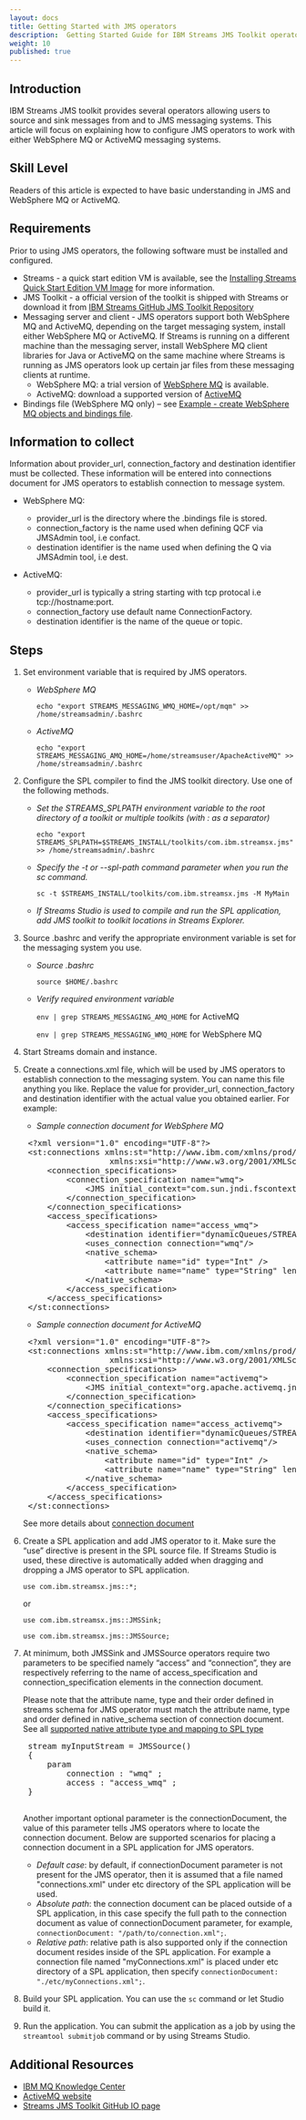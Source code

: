 ```yaml
---
layout: docs
title: Getting Started with JMS operators
description:  Getting Started Guide for IBM Streams JMS Toolkit operators
weight: 10
published: true
---
```


## Introduction
IBM  Streams JMS toolkit provides several operators allowing users to source and sink messages from and to JMS messaging systems. This article will focus on explaining how to configure JMS operators to work with either WebSphere MQ or ActiveMQ messaging systems.

## Skill Level
Readers of this article is expected to have basic understanding in JMS and WebSphere MQ or ActiveMQ.

## Requirements
Prior to using JMS operators, the following software must be installed and configured.

-  Streams - a quick start edition VM is available, see the [Installing Streams Quick Start Edition VM Image](http://ibmstreams.github.io/streamsx.documentation//docs/4.2/qse-install-vm/) for more information.
- JMS Toolkit - a official version of the toolkit is shipped with  Streams or download it from [IBM Streams GitHub JMS Toolkit Repository](https://github.com/IBMStreams/streamsx.jms)
- Messaging server and client - JMS operators support both WebSphere MQ and ActiveMQ, depending on the target messaging system, install either WebSphere MQ or ActiveMQ. If  Streams is running on a different machine than the messaging server, install WebSphere MQ client libraries for Java or ActiveMQ on the same machine where Streams is running as JMS operators look up certain jar files from these messaging clients at runtime.
  - WebSphere MQ: a trial version of [WebSphere MQ](https://www-01.ibm.com/marketing/iwm/iwm/web/pick.do?pkgid=&S_SRCID=ESD-WSMQ-EVAL&source=ESD-WSMQ-EVAL&S_TACT=109J84RW&S_PKG=CR9H9ML&lang=en_US&lang=en_US) is available.
  - ActiveMQ: download a supported version of [ActiveMQ](http://activemq.apache.org/download.html)
- Bindings file (WebSphere MQ only) – see [Example - create WebSphere MQ objects and bindings file](../mq-create-objects-bindings-sample/).

## Information to collect
Information about provider_url, connection_factory and destination identifier must be collected. These information will be entered into connections document for JMS operators to establish connection to message system.

- WebSphere MQ:
  - provider_url is the directory where the .bindings file is stored.
  - connection_factory is the name used when defining QCF via JMSAdmin tool, i.e confact.
  - destination identifier is the name used when defining the Q via JMSAdmin tool, i.e dest.

- ActiveMQ:
  - provider_url is typically a string starting with tcp protocal i.e tcp://hostname:port.
  - connection_factory use default name ConnectionFactory.
  - destination identifier is the name of the queue or topic.

## Steps
1. Set environment variable that is required by JMS operators.
   * *WebSphere MQ*

     `echo "export STREAMS_MESSAGING_WMQ_HOME=/opt/mqm" >> /home/streamsadmin/.bashrc`

   * *ActiveMQ*

     `echo "export STREAMS_MESSAGING_AMQ_HOME=/home/streamsuser/ApacheActiveMQ" >> /home/streamsadmin/.bashrc`
2. Configure the SPL compiler to find the JMS toolkit directory. Use one of the following methods.
   * *Set the STREAMS_SPLPATH environment variable to the root directory of a toolkit or multiple toolkits (with : as a separator)*

     `echo "export STREAMS_SPLPATH=$STREAMS_INSTALL/toolkits/com.ibm.streamsx.jms" >> /home/streamsadmin/.bashrc`

   * *Specify the -t or --spl-path command parameter when you run the sc command.*

     `sc -t $STREAMS_INSTALL/toolkits/com.ibm.streamsx.jms -M MyMain`

   * *If  Streams Studio is used to compile and run the SPL application, add JMS toolkit to toolkit locations in Streams Explorer.*
3. Source .bashrc and verify the appropriate environment variable is set for the messaging system you use.
   * *Source .bashrc*

     `source $HOME/.bashrc`

   * *Verify required environment variable*

     `env | grep STREAMS_MESSAGING_AMQ_HOME` for ActiveMQ

     `env | grep STREAMS_MESSAGING_WMQ_HOME` for WebSphere MQ
4. Start  Streams domain and instance.
5. Create a connections.xml file, which will be used by JMS operators to establish connection to the messaging system. You can name this file anything you like. Replace the value for provider_url, connection_factory and destination identifier with the actual value you obtained earlier. For example:

   * *Sample connection document for WebSphere MQ*

   <pre class="terminal">
    <span class="output">&lt;?xml version="1.0" encoding="UTF-8"?&gt;
	&lt;st:connections xmlns:st="http://www.ibm.com/xmlns/prod/streams/adapters"
                     xmlns:xsi="http://www.w3.org/2001/XMLSchema-instance"&gt;
		&lt;connection_specifications&gt;
			&lt;connection_specification name="wmq"&gt;
				&lt;JMS initial_context="com.sun.jndi.fscontext.RefFSContextFactory" provider_url = "file:///homes/streamsadmin/bindings" connection_factory="confact"/&gt;
			&lt;/connection_specification&gt;
		&lt;/connection_specifications&gt;
		&lt;access_specifications&gt;
			&lt;access_specification name="access_wmq"&gt;
				&lt;destination identifier="dynamicQueues/STREAMS.MapQueue" delivery_mode="persistent" message_class="map" /&gt;
				&lt;uses_connection connection="wmq"/&gt;
				&lt;native_schema&gt;
			    	&lt;attribute name="id" type="Int" /&gt;
			    	&lt;attribute name="name" type="String" length="15" /&gt;
				&lt;/native_schema&gt;
			&lt;/access_specification&gt;
		&lt;/access_specifications&gt;  
	&lt;/st:connections&gt;</span></pre>

   * *Sample connection document for ActiveMQ*

   <pre class="terminal">
    <span class="output">&lt;?xml version="1.0" encoding="UTF-8"?&gt;
	&lt;st:connections xmlns:st="http://www.ibm.com/xmlns/prod/streams/adapters"
                     xmlns:xsi="http://www.w3.org/2001/XMLSchema-instance"&gt;
		&lt;connection_specifications&gt;
			&lt;connection_specification name="activemq"&gt;
				&lt;JMS initial_context="org.apache.activemq.jndi.ActiveMQInitialContextFactory" provider_url = "tcp://activeMqHost:port" connection_factory="ConnectionFactory"/&gt;
			&lt;/connection_specification&gt;
		&lt;/connection_specifications&gt;
		&lt;access_specifications&gt;
			&lt;access_specification name="access_activemq"&gt;
				&lt;destination identifier="dynamicQueues/STREAMS.MapQueue" delivery_mode="persistent" message_class="map" /&gt;
				&lt;uses_connection connection="activemq"/&gt;
				&lt;native_schema&gt;
			    	&lt;attribute name="id" type="Int" /&gt;
			    	&lt;attribute name="name" type="String" length="15" /&gt;
				&lt;/native_schema&gt;
			&lt;/access_specification&gt;
		&lt;/access_specifications&gt;  
	&lt;/st:connections&gt;</span></pre>

   See more details about [connection document](https://ibmstreams.github.io/streamsx.jms/doc/spldoc/2_0_0/html/tk$com.ibm.streamsx.jms/tk$com.ibm.streamsx.jms$3.html)
6. Create a SPL application and add JMS operator to it. Make sure the “use” directive is present in the SPL source file. If  Streams Studio is used, these directive is automatically added when dragging and dropping a JMS operator to SPL application.

   `use com.ibm.streamsx.jms::*;`

   or

   `use com.ibm.streamsx.jms::JMSSink;`

   `use com.ibm.streamsx.jms::JMSSource;`

7. At minimum, both JMSSink and JMSSource operators require two parameters to be specified namely “access” and “connection”, they are respectively referring to the name of access_specification and connection_specification elements in the connection document.

   Please note that the attribute name, type and their order defined in streams schema for JMS operator must match the attribute name, type and order defined in native_schema section of connection document. See all [supported native attribute type and mapping to SPL type](https://ibmstreams.github.io/streamsx.jms/doc/spldoc/2_0_0/html/tk$com.ibm.streamsx.jms/tk$com.ibm.streamsx.jms$11.html)

    <pre>
    stream<int32 id, rstring name> myInputStream = JMSSource()
    {
	    param
	    	connection : "wmq" ;
	    	access : "access_wmq" ;
    }
    </pre>

    Another important optional parameter is the connectionDocument, the value of this parameter tells JMS operators where to locate the connection document. Below are supported scenarios for placing a connection document in a SPL application for JMS operators.

    * *Default case*: by default, if connectionDocument parameter is not present for the JMS operator, then it is assumed that a file named "connections.xml" under etc directory of the SPL application will be used.
    * *Absolute path*: the connection document can be placed outside of a SPL application, in this case specify the full path to the connection document as value of connectionDocument parameter, for example, `connectionDocument: "/path/to/connection.xml";`.
    * *Relative path*: relative path is also supported only if the connection document resides inside of the SPL application. For example a connection file named "myConnections.xml" is placed under etc directory of a SPL application, then specify `connectionDocument: "./etc/myConnections.xml";`.

8. Build your SPL application. You can use the `sc` command or let  Studio build it.
9. Run the application. You can submit the application as a job by using the `streamtool submitjob` command or by using Streams Studio.

## Additional Resources
* [IBM MQ Knowledge Center](http://www-01.ibm.com/support/knowledgecenter/SSFKSJ_8.0.0/com.ibm.mq.helphome.v80.doc/WelcomePagev8r0.htm)
* [ActiveMQ website](http://activemq.apache.org/)
* [Streams JMS Toolkit GitHub IO page](http://ibmstreams.github.io/streamsx.jms)
